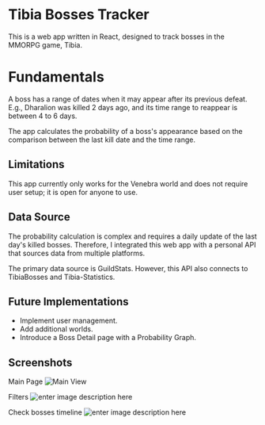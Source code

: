 
# Tibia Bosses Tracker

This is a web app written in React, designed to track bosses in the MMORPG game, Tibia.

# Fundamentals

A boss has a range of dates when it may appear after its previous defeat.
E.g., Dharalion was killed 2 days ago, and its time range to reappear is between 4 to 6 days.

The app calculates the probability of a boss's appearance based on the comparison between the last kill date and the time range.

## Limitations

This app currently only works for the Venebra world and does not require user setup; it is open for anyone to use.

## Data Source

The probability calculation is complex and requires a daily update of the last day's killed bosses. Therefore, I integrated this web app with a personal API that sources data from multiple platforms.

The primary data source is GuildStats. However, this API also connects to TibiaBosses and Tibia-Statistics.

## Future Implementations

- Implement user management.
- Add additional worlds.
- Introduce a Boss Detail page with a Probability Graph.

## Screenshots

Main Page
![Main View](https://i.ibb.co/LQJ0TTZ/Screenshot-2024-01-24-at-08-10-18.png)


Filters
![enter image description here](https://i.ibb.co/nsLJXRH/Screenshot-2024-01-24-at-08-11-06.png)

Check bosses timeline
![enter image description here](https://i.ibb.co/Ny2tD9Y/Screenshot-2024-01-24-at-08-11-19.png)
